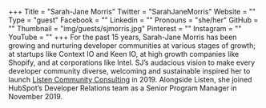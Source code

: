 +++
Title = "Sarah-Jane Morris"
Twitter = "SarahJaneMorris"
Website = ""
Type = "guest"
Facebook = ""
Linkedin = ""
Pronouns = "she/her"
GitHub = ""
Thumbnail = "img/guests/sjmorris.jpg"
Pinterest = ""
Instagram = ""
YouTube = ""
+++
For the past 15 years, Sarah-Jane Morris has been growing and nurturing developer communities at various stages of growth; at startups like Context IO and Keen IO, at high growth companies like Shopify, and at corporations like Intel. SJ’s audacious vision to make every developer community diverse, welcoming and sustainable inspired her to launch [Listen Community Consulting](http://listen.community/) in 2019. Alongside Listen, she joined HubSpot’s Developer Relations team as a Senior Program Manager in November 2019.
